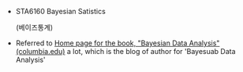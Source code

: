 - STA6160 Bayesian Satistics

  (베이즈통계)



- Referred to [Home page for the book, "Bayesian Data Analysis" (columbia.edu)](http://www.stat.columbia.edu/~gelman/book/)  a lot, which is the blog of author for 'Bayesuab Data Analysis'